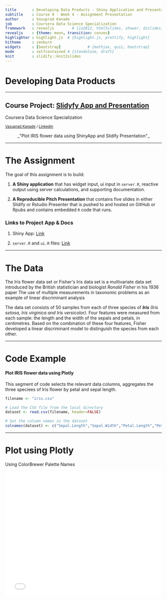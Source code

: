 ```yaml
---
title       : Developing Data Products - Shiny Application and Presentation
subtitle    : Course 9 - Week 4 - Assignment Presentation
author      : Vasuprad Kanade
job         : Coursera Data Science Specialization
framework   : revealjs        # {io2012, html5slides, shower, dzslides, ...}
revealjs    : {theme: moon, transition: convex}
highlighter : highlight.js  # {highlight.js, prettify, highlight}
hitheme     : zenburn
widgets     : [bootstrap]            # {mathjax, quiz, bootstrap}
mode        : selfcontained # {standalone, draft}
knit        : slidify::knit2slides
---
```



# Developing Data Products
---------------------

## Course Project: [Slidyfy App and Presentation](https://vasupradkanade.github.io/DevelopingDataProducts_W3/UsingPlotly.html)

Coursera Data Science Specialization

<small> [Vasuprad Kanade](https://github.com/VasupradKanade) / [LinkedIn](https://www.linkedin.com/in/vasuprad) </small>

<center>
_"Plot IRIS flower data using ShinyApp and Slidify Presentation"_
</center>


---
# The Assignment 

The goal of this assignment is to build:

1. __A Shiny application__ that has widget input, ui input in `server.R`, reactive output using server calculations, and supporting documentation.

2. __A Reproducible Pitch Presentation__ that contains five slides in either Slidify or Rstudio Presenter that is pushed to and hosted on GitHub or Rpubs and contains embedded `R` code that runs. 

### Links to Project App & Docs

1. Shiny App: [Link](https://vasupradkanade.shinyapps.io/ShinyAppIris/)

2. `server.R` and `ui.R` files: [Link](https://github.com/VasupradKanade/ShinyApp) 

---
# The Data

The Iris flower data set or Fisher's Iris data set is a multivariate data set introduced by the British statistician and biologist *Ronald Fisher* in his 1936 paper The use of multiple measurements in taxonomic problems as an example of linear discriminant analysis


The data set consists of 50 samples from each of three species of *__Iris__ (Iris setosa, Iris virginica and Iris versicolor)*. Four features were measured from each sample: the length and the width of the sepals and petals, in centimetres. Based on the combination of these four features, Fisher developed a linear discriminant model to distinguish the species from each other.

---
# Code Example
#### Plot IRIS flower data using Plotly
This segment of code selects the relevant data columns, aggregates the three speciees of Iris flower by petal and sepal length.

```r
filename <- "iris.csv"

# Load the CSV file from the local directory
dataset <- read.csv(filename, header=FALSE)

# Set the column names in the dataset
colnames(dataset) <- c("Sepal.Length","Sepal.Width","Petal.Length","Petal.Width","Species")
```

---
# Plot using Plotly
Using ColorBrewer Palette Names


<pre><iframe src="./assets/img/plot1.html" width=750px height=400px allowtransparency="true" scrolling="no" seamless="seamless" frameBorder="0"> </iframe></pre>

